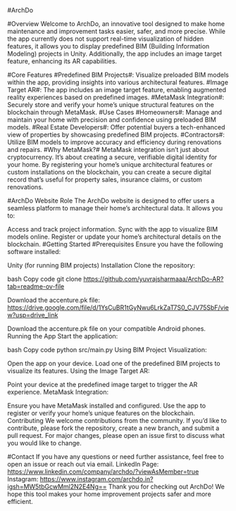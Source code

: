 #ArchDo

#Overview
Welcome to ArchDo, an innovative tool designed to make home maintenance and improvement tasks easier, safer, and more precise. While the app currently does not support real-time visualization of hidden features, it allows you to display predefined BIM (Building Information Modeling) projects in Unity. Additionally, the app includes an image target feature, enhancing its AR capabilities.

#Core Features
#Predefined BIM Projects#: Visualize preloaded BIM models within the app, providing insights into various architectural features.
#Image Target AR#: The app includes an image target feature, enabling augmented reality experiences based on predefined images.
#MetaMask Integration#: Securely store and verify your home’s unique structural features on the blockchain through MetaMask.
#Use Cases
#Homeowners#: Manage and maintain your home with precision and confidence using preloaded BIM models.
#Real Estate Developers#: Offer potential buyers a tech-enhanced view of properties by showcasing predefined BIM projects.
#Contractors#: Utilize BIM models to improve accuracy and efficiency during renovations and repairs.
#Why MetaMask?#
MetaMask integration isn’t just about cryptocurrency. It’s about creating a secure, verifiable digital identity for your home. By registering your home’s unique architectural features or custom installations on the blockchain, you can create a secure digital record that’s useful for property sales, insurance claims, or custom renovations.

#ArchDo Website Role
The ArchDo website is designed to offer users a seamless platform to manage their home’s architectural data. It allows you to:

Access and track project information.
Sync with the app to visualize BIM models online.
Register or update your home’s architectural details on the blockchain.
#Getting Started
#Prerequisites
Ensure you have the following software installed:

Unity (for running BIM projects)
Installation
Clone the repository:

bash
Copy code
git clone https://github.com/yuvrajsharmaaa/ArchDo-AR?tab=readme-ov-file

Download the accenture.pk file: https://drive.google.com/file/d/1YsCuBR1tGyNwu6LrkZaT7S0_CJV75SbF/view?usp=drive_link

Download the accenture.pk file on your compatible Android phones.
Running the App
Start the application:

bash
Copy code
python src/main.py
Using BIM Project Visualization:

Open the app on your device.
Load one of the predefined BIM projects to visualize its features.
Using the Image Target AR:

Point your device at the predefined image target to trigger the AR experience.
MetaMask Integration:

Ensure you have MetaMask installed and configured.
Use the app to register or verify your home’s unique features on the blockchain.
Contributing
We welcome contributions from the community. If you’d like to contribute, please fork the repository, create a new branch, and submit a pull request. For major changes, please open an issue first to discuss what you would like to change.

#Contact
If you have any questions or need further assistance, feel free to open an issue or reach out via email.
LinkedIn Page: https://www.linkedin.com/company/archdo/?viewAsMember=true
Instagram: https://www.instagram.com/archdo.in?igsh=MW5tbGcwMml2N2E4Ng==
Thank you for checking out ArchDo! We hope this tool makes your home improvement projects safer and more efficient.
